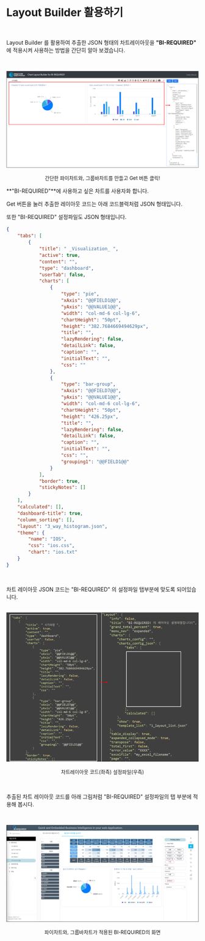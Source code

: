 
# Layout Builder 활용하기

<br>

Layout Builder 를 활용하여 추출한 JSON 형태의 차트레이아웃을 **"BI-REQUIRED"** 에 적용시켜 사용하는 방법을 간단히 알아 보겠습니다.

<br> 

![image-20230414150227136](images/file3/image-20230414150227136.png)
<p align="center"><font size="2m">간단한 파이차트와, 그룹바차트를 만들고 Get 버튼 클릭!</font></p>

**"BI-REQUIRED"**에 사용하고 싶은 차트를 사용자화 합니다.

Get 버튼을 눌러 추출한 레이아웃 코드는 아래 코드블럭처럼 JSON 형태입니다.

또한 "BI-REQUIRED" 설정파일도 JSON 형태입니다.

``` json
{
    "tabs": [
        {
            "title": " _Visualization_ ",
            "active": true,
            "content": "",
            "type": "dashboard",
            "userTab": false,
            "charts": [
                {
                    "type": "pie",
                    "xAxis": "@@FIELD1@@",
                    "yAxis": "@@VALUE1@@",
                    "width": "col-md-6 col-lg-6",
                    "chartHeight": "50pt",
                    "height": "382.7684669494629px",
                    "title": "",
                    "lazyRendering": false,
                    "detailLink": false,
                    "caption": "",
                    "initialText": "",
                    "css": ""
                },
                {
                    "type": "bar-group",
                    "xAxis": "@@FIELD7@@",
                    "yAxis": "@@VALUE1@@",
                    "width": "col-md-6 col-lg-6",
                    "chartHeight": "50pt",
                    "height": "426.25px",
                    "title": "",
                    "lazyRendering": false,
                    "detailLink": false,
                    "caption": "",
                    "initialText": "",
                    "css": "",
                    "grouping1": "@@FIELD1@@"
                }
            ],
            "border": true,
            "stickyNotes": []
        }
    ],
    "calculated": [],
    "dashboard-title": true,
    "column_sorting": [],
    "layout": "3_way_histogram.json",
    "theme": {
        "name": "IOS",
        "css": "ios.css",
        "chart": "ios.txt"
    }
}
```

<br>

차트 레이아웃 JSON 코드는 "BI-REQUIRED" 의 설정파일 탭부분에 맞도록 되어있습니다.

<br>

<center><img src="images/file3/image-20230414155336140.png" alt="image-20230414155336140" /></center>

<p align="center"><font size="2m">차트레이아웃 코드(좌측) 설정파일(우측)</font></p>

<br>

추출된 차트 레이아웃 코드를 아래 그림처럼 "BI-REQUIRED" 설정파일의 탭 부분에 적용해 봅시다.

<br>

![image-20230419105504996](images/file3/image-20230419105504996.png)

<p align="center"><font size="2m">파이차트와, 그룹바차트가 적용된 BI-REQUIRED의 화면</font></p>

